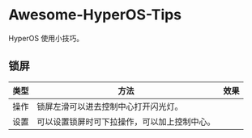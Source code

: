 # Awesome-HyperOS-Tips

HyperOS 使用小技巧。

## 锁屏

| 类型 | 方法                                         | 效果 |
| ---- | -------------------------------------------- | ---- |
| 操作 | 锁屏左滑可以进去控制中心打开闪光灯。         |      |
| 设置 | 可以设置锁屏时可下拉操作，可以加上控制中心。 |      |
